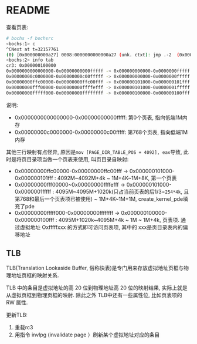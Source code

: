 # README

查看页表:
```bash
# bochs -f bochsrc
<bochs:1> c
^CNext at t=32157761
(0) [0x000000000a27] 0008:0000000000000a27 (unk. ctxt): jmp .-2  (0x00000a27)     ; ebfe
<bochs:2> info tab
cr3: 0x000000100000
0x0000000000000000-0x00000000000fffff -> 0x000000000000-0x0000000fffff
0x00000000c0000000-0x00000000c00fffff -> 0x000000000000-0x0000000fffff
0x00000000ffc00000-0x00000000ffc00fff -> 0x000000101000-0x000000101fff
0x00000000fff00000-0x00000000ffffefff -> 0x000000101000-0x0000001fffff
0x00000000fffff000-0x00000000ffffffff -> 0x000000100000-0x000000100fff
```

说明:
- 0x0000000000000000-0x00000000000fffff: 第0个页表, 指向低端1M内存
- 0x00000000c0000000-0x00000000c00fffff: 第768个页表, 指向低端1M内存

其他三行映射有点怪异, 原因是`mov [PAGE_DIR_TABLE_POS + 4092], eax`导致, 此时是将页目录项当做一个页表来使用, 叫页目录自映射:
- 0x00000000ffc00000-0x00000000ffc00fff -> 0x000000101000-0x000000101fff : 4092M~4092M+4k ~ 1M+4K~1M+8K, 第一个页表
- 0x00000000fff00000~0x00000000ffffefff -> 0x000000101000-0x0000001fffff : 4095M~4095M+1020k(只占当前页表的后1/3=`254*4k`, 且第768和最后一个页表项已被使用) ~ 1M+4K~1M+1M, create_kernel_pde填充了pde
- 0x00000000fffff000-0x00000000ffffffff -> 0x000000100000-0x000000100fff : 4095M+1020k~4095M+4k ~ 1M ~ 1M+4k, 页表项. 通过虚拟地址 Oxfffffxxx 的方式即可访问页表项, 其中的 xxx是页目录表内的偏移地址

## TLB
TLB(Translation Lookaside Buffer, 俗称快表)是专门用来存放虚拟地址页框与物理地址页框的映射关系.

TLB 中的条目是虚拟地址的高 20 位到物理地址高 20 位的映射结果, 实际上就是从虚拟页框到物理页框的映射. 除此之外 TLB中还有一些属性位, 比如页表项的 RW 属性.

更新TLB:
1. 重载rc3
1. 用指令 invlpg (invalidate page ）刷新某个虚拟地址对应的条目
